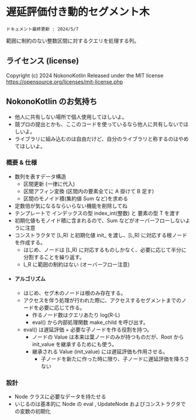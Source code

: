 # 遅延評価付き動的セグメント木

`ドキュメント最終更新 : 2024/5/7`

範囲に制約のない整数区間に対するクエリを処理する列。

## ライセンス (license)
Copyright (c) 2024 NokonoKotlin
Released under the MIT license
https://opensource.org/licenses/mit-license.php


## NokonoKotlin のお気持ち
- 他人に共有しない場所で個人使用してほしいよ。
- 競プロの提出とかも、ここのコードを使っているなら他人に共有しないでほしいよ。
- ライブラリに組み込むのは自由だけど、自分のライブラリと称するのはやめてほしいよ。



### 概要 & 仕様
- 数列を表すデータ構造
    - 区間更新 (一律に代入)
    - 区間アフィン変換 (区間内の要素全てに A 掛けて B 足す)
    - 区間のモノイド積(集約値 Sum など)を求める
- 定数倍が気になるならいらない機能を削除してね
- テンプレートで インデックスの型 index_int(整数) と 要素の型 T  を渡す
- 初期化値もモノイド積に含まれるので、Sum などがオーバーフローしないように注意
- コンストラクタで [L,R) と初期化値 init_  を渡し、[L,R) に対応する根ノードを作成する。
    - はじめ、ノードは [L,R) に対応するものしかなく、必要に応じて半分に分割することを繰り返す。
    - L,R に範囲の制約はない (オーバーフロー注意)
- #### アルゴリズム
    - はじめ、セグ木のノードは根のみ存在する。
    - アクセスを伴う処理が行われた際に、アクセスするセグメントまでのノードを必要に応じて作る。  
        - 作るノード数はクエリあたり log(R-L) 
        - eval() から内部処理関数 make_child を呼び出す。
    - eval() は遅延評価 + 必要な子ノードを作る役割を持つ。
        - ノードの Value は本来は葉ノードのみが持つものだが、Root から init_value を継承するためにも使う。
        - 継承される Value (init_value) には遅延評価も作用させる。
          - 子ノードを新たに作った時に限り、子ノードに遅延評価を降ろさない
### 設計
- Node クラスに必要なデータを持たせる
- いじるのは基本的に Node の eval , UpdateNode およびコンストラクタでの変数の初期化